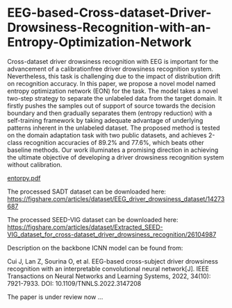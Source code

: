 # EEG-based-Cross-dataset-Driver-Drowsiness-Recognition-with-an-Entropy-Optimization-Network
Cross-dataset driver drowsiness recognition with EEG is important for the advancement of a calibrationfree driver drowsiness recognition system. Nevertheless, this task is challenging due to the impact of distribution drift on recognition accuracy. In this paper, we propose a novel model named entropy optimization network (EON) for the task. The model takes a novel two-step strategy
to separate the unlabeled data from the target domain. It firstly pushes the samples out of support of source towards the decision boundary and then gradually separates them (entropy reduction) with a self-training framework by taking adequate advantage of underlying patterns inherent in the unlabeled dataset. The proposed method is tested on the domain adaptation task with two public datasets, and achieves 2-class recognition accuracies of 89.2% and 77.6%, which beats other baseline methods. Our work illuminates a promising direction in achieving the ultimate objective of developing a driver drowsiness recognition system without calibration.

[entorpy.pdf](https://github.com/user-attachments/files/18314889/entorpy.pdf)


The processed SADT dataset can be downloaded here: https://figshare.com/articles/dataset/EEG_driver_drowsiness_dataset/14273687

The processed SEED-VIG dataset can be downloaded here: https://figshare.com/articles/dataset/Extracted_SEED-VIG_dataset_for_cross-dataset_driver_drowsiness_recognition/26104987

Description on the backbone ICNN model can be found from:

Cui J, Lan Z, Sourina O, et al. EEG-based cross-subject driver drowsiness recognition with an interpretable convolutional neural network[J]. IEEE Transactions on Neural Networks and Learning Systems, 2022, 34(10): 7921-7933. DOI: 10.1109/TNNLS.2022.3147208

The paper is under review now ...

